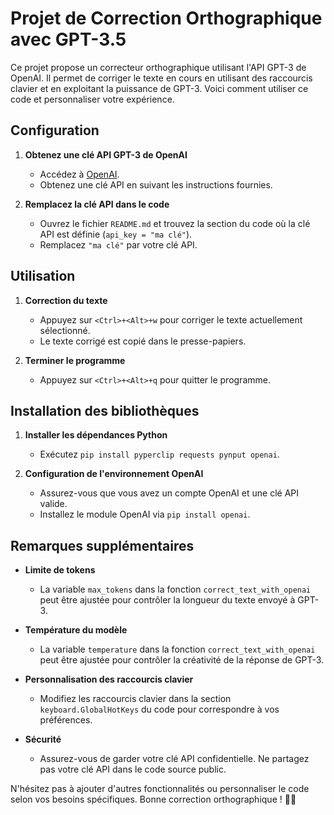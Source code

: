 # Projet de Correction Orthographique avec GPT-3.5

Ce projet propose un correcteur orthographique utilisant l'API GPT-3 de OpenAI. Il permet de corriger le texte en cours en utilisant des raccourcis clavier et en exploitant la puissance de GPT-3. Voici comment utiliser ce code et personnaliser votre expérience.

## Configuration

1. **Obtenez une clé API GPT-3 de OpenAI**
   - Accédez à [OpenAI](https://beta.openai.com/signup/).
   - Obtenez une clé API en suivant les instructions fournies.

2. **Remplacez la clé API dans le code**
   - Ouvrez le fichier `README.md` et trouvez la section du code où la clé API est définie (`api_key = "ma clé"`).
   - Remplacez `"ma clé"` par votre clé API.

## Utilisation

1. **Correction du texte**
   - Appuyez sur `<Ctrl>+<Alt>+w` pour corriger le texte actuellement sélectionné.
   - Le texte corrigé est copié dans le presse-papiers.

2. **Terminer le programme**
   - Appuyez sur `<Ctrl>+<Alt>+q` pour quitter le programme.


## Installation des bibliothèques

1. **Installer les dépendances Python**
   - Exécutez `pip install pyperclip requests pynput openai`.

2. **Configuration de l'environnement OpenAI**
   - Assurez-vous que vous avez un compte OpenAI et une clé API valide.
   - Installez le module OpenAI via `pip install openai`.

## Remarques supplémentaires

- **Limite de tokens**
  - La variable `max_tokens` dans la fonction `correct_text_with_openai` peut être ajustée pour contrôler la longueur du texte envoyé à GPT-3.

- **Température du modèle**
  - La variable `temperature` dans la fonction `correct_text_with_openai` peut être ajustée pour contrôler la créativité de la réponse de GPT-3.

- **Personnalisation des raccourcis clavier**
  - Modifiez les raccourcis clavier dans la section `keyboard.GlobalHotKeys` du code pour correspondre à vos préférences.

- **Sécurité**
  - Assurez-vous de garder votre clé API confidentielle. Ne partagez pas votre clé API dans le code source public.

N'hésitez pas à ajouter d'autres fonctionnalités ou personnaliser le code selon vos besoins spécifiques. Bonne correction orthographique ! 📝✨